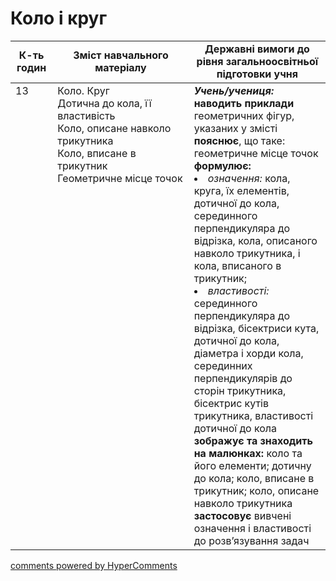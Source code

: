 <div id="hypercomments_widget" class="js-hypercomments-widget invisible"></div>

# Коло і круг

<table>
  <tr>
    <td width="10%" align="center"><b>К-ть годин</b></td>
    <td width="40%" align="center"><b>Зміст навчального матеріалу</b></td>
    <td width="40%" align="center"><b>Державні вимоги до рівня загальноосвітньої підготовки учня</b></td>
  </tr>
<tbody>
  <tr>
<td width="10%" style="vertical-align:top !important;">13</td>
    <td width="40%" style="vertical-align:top !important;">
Коло. Круг<br>
Дотична до кола, її властивість<br>
Коло, описане навколо трикутника<br>
Коло, вписане в трикутник <br>
Геометричне місце точок
</td>
    <td width="40%" style="vertical-align:top !important;">
<i><b>Учень/учениця:</b></i><br>
<b>наводить приклади</b> геометричних фігур, указаних у змісті <br>
<b>пояснює</b>, що таке: геометричне місце точок<br>
<b>формулює:</b>
<li><i>означення:</i> кола, круга, їх елементів, дотичної до кола, серединного перпендикуляра до відрізка, кола, описаного навколо трикутника, і кола, вписаного в трикутник;</li>
<li><i>властивості:</i> серединного перпендикуляра до відрізка, бісектриси кута, дотичної до кола, діаметра і хорди кола, серединних перпендикулярів до сторін трикутника, бісектрис кутів трикутника, властивості дотичної до кола</li>
<b>зображує та знаходить на малюнках:</b> коло та його елементи; дотичну до кола; коло, вписане в трикутник; коло, описане навколо трикутника<br>
<b>застосовує</b> вивчені означення і властивості до розв’язування задач
</td>
  </tr>
</tbody>
</table>

<div class="js-hypercomments-container">
<a href="http://hypercomments.com" class="hc-link" title="comments widget">comments powered by HyperComments</a>
</div>
